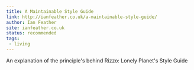 ```yaml
---
title: A Maintainable Style Guide
link: http://ianfeather.co.uk/a-maintainable-style-guide/
author: Ian Feather
site: ianfeather.co.uk
status: recommended
tags:
 - living
---
```


An explanation of the principle's behind Rizzo: Lonely Planet's Style Guide
